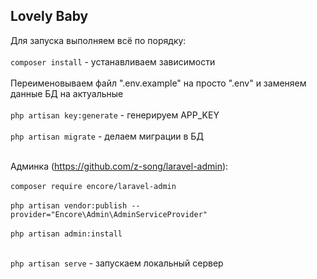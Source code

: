 ## Lovely Baby

Для запуска выполняем всё по порядку:
<br><br>
```composer install``` - устанавливаем зависимости
<br><br>
Переименовываем файл ".env.example" на просто ".env" и заменяем данные БД на актуальные
<br><br>
```php artisan key:generate``` - генерируем APP_KEY
<br><br>
```php artisan migrate``` - делаем миграции в БД
<br><br>

Админка (https://github.com/z-song/laravel-admin):
<br><br>
```composer require encore/laravel-admin```
<br><br>
```php artisan vendor:publish --provider="Encore\Admin\AdminServiceProvider"```
<br><br>
```php artisan admin:install```
<br><br>

```php artisan serve``` - запускаем локальный сервер
